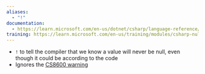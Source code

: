 ```yaml
---
aliases:
  - "!"
documentation:
  - https://learn.microsoft.com/en-us/dotnet/csharp/language-reference/operators/null-forgiving
training: https://learn.microsoft.com/en-us/training/modules/csharp-null-safety
---
```

- `!` to tell the compiler that we know a value will never be null, even though it could be according to the code
- Ignores the [CS8600 warning](https://learn.microsoft.com/en-us/dotnet/csharp/language-reference/compiler-messages/nullable-warnings#possible-null-assigned-to-a-nonnullable-reference)